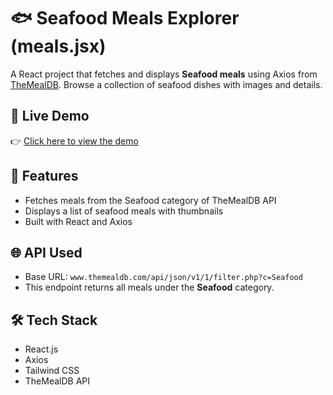 # 🐟 Seafood Meals Explorer (meals.jsx)

A React project that fetches and displays **Seafood meals** using Axios from [TheMealDB](https://www.themealdb.com/api.php). Browse a collection of seafood dishes with images and details.

## 🚀 Live Demo

👉 [Click here to view the demo]()

## 🚀 Features

- Fetches meals from the Seafood category of TheMealDB API
- Displays a list of seafood meals with thumbnails
- Built with React and Axios

## 🌐 API Used

- Base URL: `www.themealdb.com/api/json/v1/1/filter.php?c=Seafood`
- This endpoint returns all meals under the **Seafood** category.

## 🛠️ Tech Stack

- React.js
- Axios
- Tailwind CSS
- TheMealDB API
